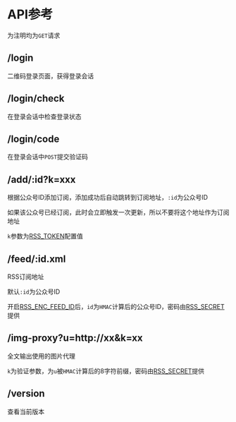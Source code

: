# API参考

为注明均为`GET`请求

## /login

二维码登录页面，获得登录会话

## /login/check

在登录会话中检查登录状态

## /login/code

在登录会话中`POST`提交验证码

## /add/:id?k=xxx

根据公众号ID添加订阅，添加成功后自动跳转到订阅地址，`:id`为公众号ID

如果该公众号已经订阅，此时会立即触发一次更新，所以不要将这个地址作为订阅地址

`k`参数为[RSS_TOKEN](./config#rss-token)配置值

## /feed/:id.xml

RSS订阅地址

默认`:id`为公众号ID

开启[RSS_ENC_FEED_ID](./config#rss-enc-feed-id)后，`id`为`HMAC`计算后的公众号ID，密码由[RSS_SECRET](./config#rss-secret)提供

## /img-proxy?u=http://xx&k=xx

全文输出使用的图片代理

`k`为验证参数，为`u`被`HMAC`计算后的8字符前缀，密码由[RSS_SECRET](./config#rss-secret)提供

## /version

查看当前版本
